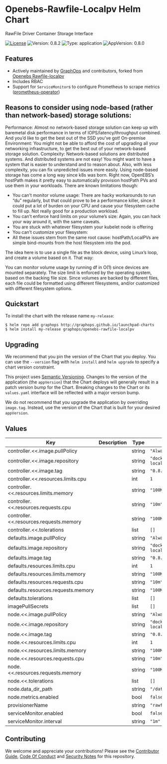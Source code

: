 # Openebs-Rawfile-Localpv Helm Chart

RawFile Driver Container Storage Interface

[![License](https://img.shields.io/badge/License-Apache%202.0-blue.svg)](https://opensource.org/licenses/Apache-2.0) ![Version: 0.8.2](https://img.shields.io/badge/Version-0.8.2-informational?style=flat-square) ![Type: application](https://img.shields.io/badge/Type-application-informational?style=flat-square) ![AppVersion: 0.8.0](https://img.shields.io/badge/AppVersion-0.8.0-informational?style=flat-square)

## Features

- Actively maintained by [GraphOps](https://graphops.xyz) and contributors, forked from [Openebs Rawfile-localpv](https://github.com/openebs/rawfile-localpv)
- Includes RBAC
- Support for `ServiceMonitor`s to configure Prometheus to scrape metrics ([prometheus-operator](https://github.com/prometheus-operator/prometheus-operator))

## Reasons to consider using node-based (rather than network-based) storage solutions:

Performance: Almost no network-based storage solution can keep up with baremetal disk performance in terms of IOPS/latency/throughput combined. And you’d like to get the best out of the SSD you’ve got!
On-premise Environment: You might not be able to afford the cost of upgrading all your networking infrastructure, to get the best out of your network-based storage solution.
Complexity: Network-based solutions are distributed systems. And distributed systems are not easy! You might want to have a system that is easier to understand and to reason about. Also, with less complexity, you can fix unpredicted issues more easily.
Using node-based storage has come a long way since k8s was born. Right now, OpenEBS’s hostPath makes it pretty easy to automatically provision hostPath PVs and use them in your workloads. There are known limitations though:

- You can’t monitor volume usage: There are hacky workarounds to run “du” regularly, but that could prove to be a performance killer, since it could put a lot of burden on your CPU and cause your filesystem cache to fill up. Not really good for a production workload.
- You can’t enforce hard limits on your volume’s size: Again, you can hack your way around it, with the same caveats.
- You are stuck with whatever filesystem your kubelet node is offering
- You can’t customize your filesystem:
- All these issues stem from the same root cause: hostPath/LocalPVs are simple bind-mounts from the host filesystem into the pod.

The idea here is to use a single file as the block device, using Linux’s loop, and create a volume based on it. That way:

You can monitor volume usage by running df in O(1) since devices are mounted separately.
The size limit is enforced by the operating system, based on the backing file size.
Since volumes are backed by different files, each file could be formatted using different filesystems, and/or customized with different filesystem options.

## Quickstart

To install the chart with the release name `my-release`:

```console
$ helm repo add graphops http://graphops.github.io/launchpad-charts
$ helm install my-release graphops/openebs-rawfile-localpv
```

## Upgrading

We recommend that you pin the version of the Chart that you deploy. You can use the `--version` flag with `helm install` and `helm upgrade` to specify a chart version constraint.

This project uses [Semantic Versioning](https://semver.org/). Changes to the version of the application (the `appVersion`) that the Chart deploys will generally result in a patch version bump for the Chart. Breaking changes to the Chart or its `values.yaml` interface will be reflected with a major version bump.

We do not recommend that you upgrade the application by overriding `image.tag`. Instead, use the version of the Chart that is built for your desired `appVersion`.

## Values

| Key | Description | Type | Default |
|-----|-------------|------|---------|
 | controller.<<.image.pullPolicy |  | string | `"Always"` |
 | controller.<<.image.repository |  | string | `"docker.io/openebs/rawfile-localpv"` |
 | controller.<<.image.tag |  | string | `"0.8.0"` |
 | controller.<<.resources.limits.cpu |  | int | `1` |
 | controller.<<.resources.limits.memory |  | string | `"100Mi"` |
 | controller.<<.resources.requests.cpu |  | string | `"10m"` |
 | controller.<<.resources.requests.memory |  | string | `"100Mi"` |
 | controller.<<.tolerations |  | list | `[]` |
 | defaults.image.pullPolicy |  | string | `"Always"` |
 | defaults.image.repository |  | string | `"docker.io/openebs/rawfile-localpv"` |
 | defaults.image.tag |  | string | `"0.8.0"` |
 | defaults.resources.limits.cpu |  | int | `1` |
 | defaults.resources.limits.memory |  | string | `"100Mi"` |
 | defaults.resources.requests.cpu |  | string | `"10m"` |
 | defaults.resources.requests.memory |  | string | `"100Mi"` |
 | defaults.tolerations |  | list | `[]` |
 | imagePullSecrets |  | list | `[]` |
 | node.<<.image.pullPolicy |  | string | `"Always"` |
 | node.<<.image.repository |  | string | `"docker.io/openebs/rawfile-localpv"` |
 | node.<<.image.tag |  | string | `"0.8.0"` |
 | node.<<.resources.limits.cpu |  | int | `1` |
 | node.<<.resources.limits.memory |  | string | `"100Mi"` |
 | node.<<.resources.requests.cpu |  | string | `"10m"` |
 | node.<<.resources.requests.memory |  | string | `"100Mi"` |
 | node.<<.tolerations |  | list | `[]` |
 | node.data_dir_path |  | string | `"/data"` |
 | node.metrics.enabled |  | bool | `false` |
 | provisionerName |  | string | `"rawfile.csi.openebs.io"` |
 | serviceMonitor.enabled |  | bool | `false` |
 | serviceMonitor.interval |  | string | `"1m"` |

## Contributing

We welcome and appreciate your contributions! Please see the [Contributor Guide](/CONTRIBUTING.md), [Code Of Conduct](/CODE_OF_CONDUCT.md) and [Security Notes](/SECURITY.md) for this repository.